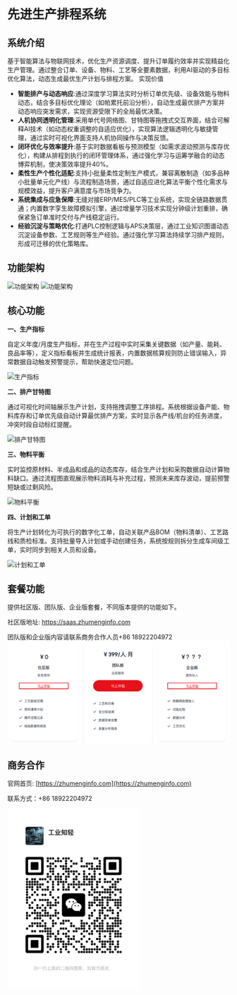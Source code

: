 先进生产排程系统
===============

系统介绍
-------
基于智能算法与物联网技术，优化生产资源调度、提升订单履约效率并实现精益化生产管理。通过整合订单、设备、物料、工艺等全要素数据，利用AI驱动的多目标优化算法，动态生成最优生产计划与排程方案。
实现价值

- **智能排产与动态响应**:通过深度学习算法实时分析订单优先级、设备效能与物料动态，结合多目标优化理论（如帕累托前沿分析），自动生成最优排产方案并动态响应突发需求，实现资源受限下的全局最优决策。
- **人机协同透明化管理**:采用单代号网络图、甘特图等拖拽式交互界面，结合可解释AI技术（如动态权重调整的自适应优化），实现算法逻辑透明化与敏捷管理，通过实时可视化界面支持人机协同操作与决策反馈。
- **闭环优化与效率提升**:基于实时数据看板与预测模型（如需求波动预测与库存优化），构建从排程到执行的闭环管理体系，通过强化学习与运筹学融合的动态博弈机制，使决策效率提升40%。
- **柔性生产个性化适配**:支持小批量柔性定制生产模式，兼容离散制造（如多品种小批量单元化产线）与流程制造场景，通过自适应进化算法平衡个性化需求与规模效益，提升客户满意度与市场竞争力。
- **系统集成与应急保障**:无缝对接ERP/MES/PLC等工业系统，实现全链路数据贯通；内置数字孪生故障模拟引擎，通过增量学习技术实现分钟级计划重排，确保紧急订单准时交付与产线稳定运行。
- **经验沉淀与策略优化**:打通PLC控制逻辑与APS决策层，通过工业知识图谱动态沉淀设备参数、工艺规则等生产经验。通过强化学习算法持续学习排产规则，形成可迁移的优化策略库。


功能架构
-------
![功能架构](https://zhumenginfo.com/wp-content/uploads/2025/03/%E7%94%9F%E4%BA%A7%E6%8E%92%E7%A8%8B%E7%B3%BB%E7%BB%9F%E4%B8%9A%E5%8A%A1%E6%B5%81%E7%A8%8B%E5%9B%BE-1024x719.png)
![功能架构](https://zhumenginfo.com/wp-content/uploads/2025/03/%E6%8E%92%E4%BA%A7%E5%8A%9F%E8%83%BD%E6%95%B0%E6%8D%AE%E6%B5%81-1024x507.png)

核心功能
-------
**一、生产指标**

自定义年度/月度生产指标，并在生产过程中实时采集关键数据（如产量、能耗、良品率等），定义指标看板并生成统计报表，内置数据核算规则防止错误输入，异常数据自动触发预警提示，帮助快速定位问题。

![生产指标](https://zhumenginfo.com/wp-content/uploads/2025/04/%E7%94%9F%E4%BA%A7%E6%8C%87%E6%A0%87-1024x661.png)

**二、排产甘特图**

通过可视化时间轴展示生产计划，支持拖拽调整工序排程。系统根据设备产能、物料库存和订单优先级自动计算最优排产方案，实时显示各产线/机台的任务进度，冲突时段自动标红提醒。

![排产甘特图](https://zhumenginfo.com/wp-content/uploads/2025/04/%E6%8E%92%E4%BA%A7%E7%94%98%E7%89%B9%E5%9B%BE-2-1024x658.png)

**三、物料平衡**

实时监控原材料、半成品和成品的动态库存，结合生产计划和采购数据自动计算物料缺口。通过流程图直观展示物料消耗与补充过程，预测未来库存波动，提前预警短缺或过剩风险。

![物料平衡](https://zhumenginfo.com/wp-content/uploads/2025/04/%E7%89%A9%E6%96%99%E5%B9%B3%E8%A1%A1-1-1024x691.jpg)

**四、计划和工单**

将生产计划转化为可执行的数字化工单，自动关联产品BOM（物料清单）、工艺路线和质检标准。支持批量导入计划或手动创建任务，系统按规则拆分生成车间级工单，实时同步到相关人员和设备。

![计划和工单](https://zhumenginfo.com/wp-content/uploads/2025/03/%E8%AE%A1%E5%88%92%E5%BD%95%E5%85%A51-1024x792.png)

套餐功能
-------
提供社区版、团队版、企业版套餐，不同版本提供的功能如下。

社区版地址: https://saas.zhumenginfo.com

团队版和企业版内容请联系商务合作人员+86 18922204972
![套餐说明](/images/pack.png)

商务合作
-------
官网首页: [https://zhumenginfo.com](https://zhumenginfo.com)

联系方式：+86 18922204972

<img src='./images/wechat.jpg' width=300x />
